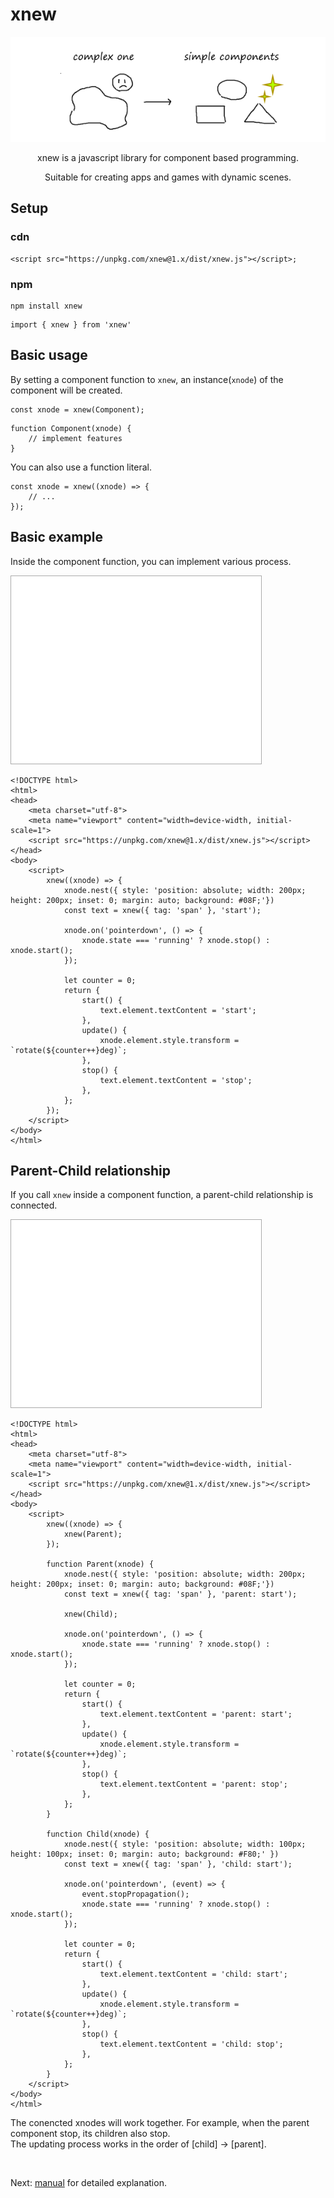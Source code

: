 # xnew
![](introduction.png)  
<center>
<p>xnew is a javascript library for component based programming.</p>
<p>Suitable for creating apps and games with dynamic scenes.</p>
</center>

## Setup
### cdn
```
<script src="https://unpkg.com/xnew@1.x/dist/xnew.js"></script>;
```

### npm
```
npm install xnew
```
```
import { xnew } from 'xnew'
```
## Basic usage
By setting a component function to `xnew`, an instance(`xnode`) of the component will be created.  
```
const xnode = xnew(Component);    
```
```
function Component(xnode) {
    // implement features
}
```

You can also use a function literal.  
```
const xnode = xnew((xnode) => {
    // ...
});
```
## Basic example
Inside the component function, you can implement various process. 

<iframe src="./examples/box.html" style="width: 400px; height: 300px; border: solid 1px #AAA; margin: auto;"></iframe>

```
<!DOCTYPE html>
<html>
<head>
    <meta charset="utf-8">
    <meta name="viewport" content="width=device-width, initial-scale=1">
    <script src="https://unpkg.com/xnew@1.x/dist/xnew.js"></script>
</head>
<body>
    <script>
        xnew((xnode) => {
            xnode.nest({ style: 'position: absolute; width: 200px; height: 200px; inset: 0; margin: auto; background: #08F;'})
            const text = xnew({ tag: 'span' }, 'start');

            xnode.on('pointerdown', () => {
                xnode.state === 'running' ? xnode.stop() : xnode.start();
            });

            let counter = 0;
            return {
                start() {
                    text.element.textContent = 'start';
                },
                update() {
                    xnode.element.style.transform = `rotate(${counter++}deg)`;
                },
                stop() {
                    text.element.textContent = 'stop';
                },
            };
        });
    </script>
</body>
</html>
```
## Parent-Child relationship
If you call `xnew` inside a component function, a parent-child relationship is connected.

<iframe src="./examples/boxinbox.html" style="width: 400px; height: 300px; border: solid 1px #AAA; margin: auto;"></iframe>

```
<!DOCTYPE html>
<html>
<head>
    <meta charset="utf-8">
    <meta name="viewport" content="width=device-width, initial-scale=1">
    <script src="https://unpkg.com/xnew@1.x/dist/xnew.js"></script>
</head>
<body>
    <script>
        xnew((xnode) => {
            xnew(Parent);
        });

        function Parent(xnode) {
            xnode.nest({ style: 'position: absolute; width: 200px; height: 200px; inset: 0; margin: auto; background: #08F;'})
            const text = xnew({ tag: 'span' }, 'parent: start');

            xnew(Child);

            xnode.on('pointerdown', () => {
                xnode.state === 'running' ? xnode.stop() : xnode.start();
            });

            let counter = 0;
            return {
                start() {
                    text.element.textContent = 'parent: start';
                },
                update() {
                    xnode.element.style.transform = `rotate(${counter++}deg)`;
                },
                stop() {
                    text.element.textContent = 'parent: stop';
                },
            };
        }

        function Child(xnode) {
            xnode.nest({ style: 'position: absolute; width: 100px; height: 100px; inset: 0; margin: auto; background: #F80;' })
            const text = xnew({ tag: 'span' }, 'child: start');
     
            xnode.on('pointerdown', (event) => {
                event.stopPropagation();
                xnode.state === 'running' ? xnode.stop() : xnode.start();
            });

            let counter = 0;
            return {
                start() {
                    text.element.textContent = 'child: start';
                },
                update() {
                    xnode.element.style.transform = `rotate(${counter++}deg)`;
                },
                stop() {
                    text.element.textContent = 'child: stop';
                },
            };
        }
    </script>
</body>
</html>
```
The conencted xnodes will work together.
For example, when the parent component stop, its children also stop.   
The updating process works in the order of [child] -> [parent].

<br>

Next: [manual](#manual) for detailed explanation.
